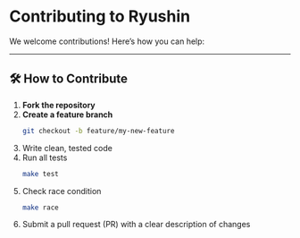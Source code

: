 # Contributing to Ryushin

We welcome contributions! Here’s how you can help:

---

## 🛠 How to Contribute

1. **Fork the repository**
2. **Create a feature branch**
   ```bash
   git checkout -b feature/my-new-feature
3. Write clean, tested code
4. Run all tests
    ```bash
    make test
    ```
5. Check race condition
   ```bash
   make race
   ```
6. Submit a pull request (PR) with a clear description of changes
